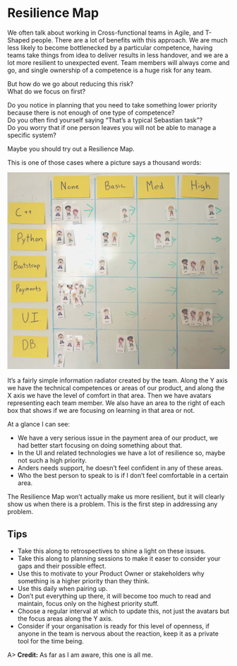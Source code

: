 # Resilience Map

We often talk about working in Cross-functional teams in Agile, and T-Shaped people. There are a lot of benefits with this approach. We are much less likely to become bottlenecked by a particular competence, having teams take things from idea to deliver results in less handover, and we are a lot more resilient to unexpected event. Team members will always come and go, and single ownership of a competence is a huge risk for any team.

But how do we go about reducing this risk?  
What do we focus on first?

Do you notice in planning that you need to take something lower priority because there is not enough of one type of competence?  
Do you often find yourself saying “That’s a typical Sebastian task”?  
Do you worry that if one person leaves you will not be able to manage a specific system?

Maybe you should try out a Resilience Map.

This is one of those cases where a picture says a thousand words:

![Resilience Map](images/resilience-map.jpg)

It’s a fairly simple information radiator created by the team. Along the Y axis we have the technical competences or areas of our product, and along the X axis we have the level of comfort in that area. Then we have avatars representing each team member. We also have an area to the right of each box that shows if we are focusing on learning in that area or not.

At a glance I can see:

- We have a very serious issue in the payment area of our product, we had better start focusing on doing something about that. 
- In the UI and related technologies we have a lot of resilience so, maybe not such a high priority.
- Anders needs support, he doesn’t feel confident in any of these areas.
- Who the best person to speak to is if I don’t feel comfortable in a certain area.

The Resilience Map won’t actually make us more resilient, but it will clearly show us when there is a problem. This is the first step in addressing any problem.

## Tips
- Take this along to retrospectives to shine a light on these issues.
- Take this along to planning sessions to make it easer to consider your gaps and their possible effect.
- Use this to motivate to your Product Owner or stakeholders why something is a higher priority than they think.
- Use this daily when pairing up.
- Don’t put everything up there, it will become too much to read and maintain, focus only on the highest priority stuff.
- Choose a regular interval at which to update this, not just the avatars but the focus areas along the Y axis.
- Consider if your organisation is ready for this level of openness, if anyone in the team is nervous about the reaction, keep it as a private tool for the time being.

A> **Credit:** As far as I am aware, this one is all me.
